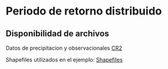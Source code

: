 # Periodo de retorno distribuido

## Disponibilidad de archivos
Datos de precipitacion y observacionales [CR2](cr2.cl)

Shapefiles utilizados en el ejemplo: [Shapefiles](https://drive.google.com/drive/folders/11Xa80P0EPjAaMW7euvtxXz-n9QCuqeV6?usp=sharing)
